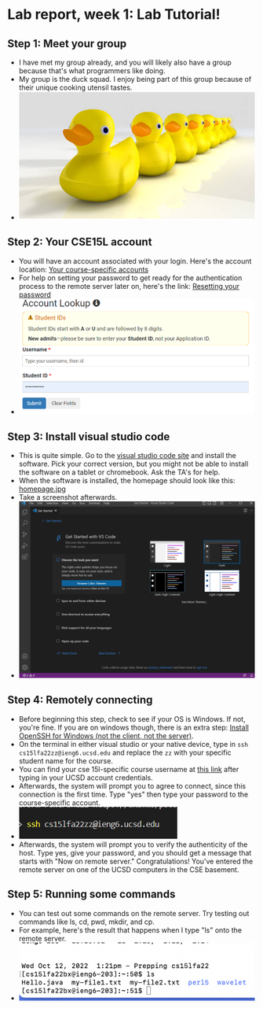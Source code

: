 # Lab report, week 1: Lab Tutorial!

## Step 1: Meet your group
- I have met my group already, and you will likely also have a group because that's what programmers like doing. 
- My group is the duck squad. I enjoy being part of this group because of their unique cooking utensil tastes.
- ![DuckSquad](DuckSquad.png)

## Step 2: Your CSE15L account
- You will have an account associated with your login. Here's the account location: [Your course-specific accounts](https://sdacs.ucsd.edu/~icc/index.php)
- For help on setting your password to get ready for the authentication process to the remote server later on, here's the link: [Resetting your password](https://docs.google.com/document/d/1hs7CyQeh-MdUfM9uv99i8tqfneos6Y8bDU0uhn1wqho/edit)
- ![Login](login.png)

## Step 3: Install visual studio code
- This is quite simple. Go to the [visual studio code site](https://code.visualstudio.com/) and install the software. Pick your correct version, but you might not be able to install the software on a tablet or chromebook. Ask the TA's for help.
- When the software is installed, the homepage should look like this: [homepage.jpg]()
- Take a screenshot afterwards.
- ![VSCode](vscode.png)

## Step 4: Remotely connecting
- Before beginning this step, check to see if your OS is Windows. If not, you're fine. If you are on windows though, there is an extra step: [Install OpenSSH for Windows (not the client, not the server)](https://learn.microsoft.com/en-us/windows-server/administration/openssh/openssh_install_firstuse?tabs=gui). 
- On the terminal in either visual studio or your native device, type in ```ssh cs15lfa22zz@ieng6.ucsd.edu``` and replace the ```zz``` with your specific student name for the course.
- You can find your cse 15l-specific course username at [this link](https://sdacs.ucsd.edu/~icc/index.php) after typing in your UCSD account credentials.
- Afterwards, the system will prompt you to agree to connect, since this connection is the first time. Type "yes" then type your password to the course-specific account.
- ![terminal](terminal.png) 
- Afterwards, the system will prompt you to verify the authenticity of the host. Type yes, give your password, and you should get a message that starts with "Now on remote server." Congratulations! You've entered the remote server on one of the UCSD computers in the CSE basement.

## Step 5: Running some commands
- You can test out some commands on the remote server. Try testing out commands like ls, cd, pwd, mkdir, and cp. 
- For example, here's the result that happens when I type "ls" onto the remote server.
- ![Command](command.png)